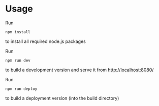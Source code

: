 
# Usage
Run
```
npm install
```
to install all required node.js packages

Run
```
npm run dev
```
to build a development version and serve it from [http://localhost:8080/](http://localhost:8080/)

Run
```
npm run deploy
```
to build a deployment version (into the build directory)

